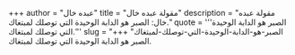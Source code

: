 +++
author = "عبده خال"
title = "مقولة عبده خال"
description = "مقولة عبده خال: الصبر هو الدابة الوحيدة التي توصلك لمبتغاك."
quote = '''الصبر هو الدابة الوحيدة التي توصلك لمبتغاك.''' 
slug = "الصبر-هو-الدابة-الوحيدة-التي-توصلك-لمبتغاك"
+++
الصبر هو الدابة الوحيدة التي توصلك لمبتغاك.
